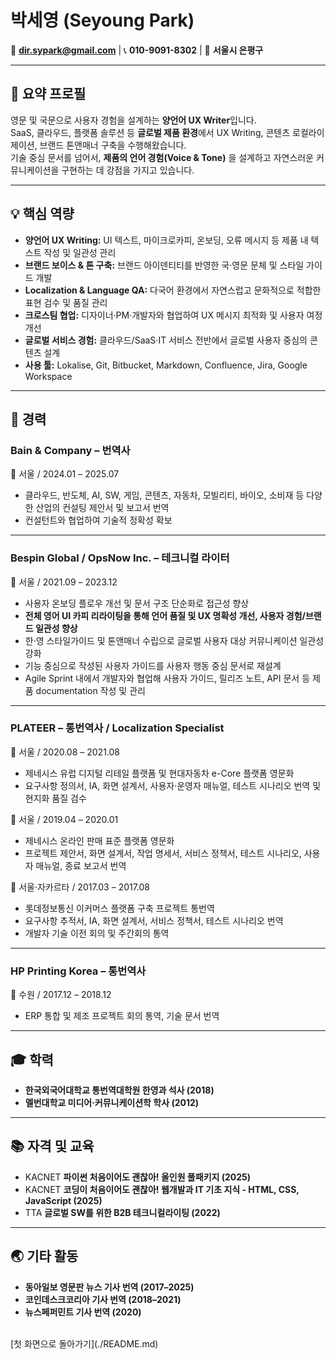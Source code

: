 # 박세영 (Seyoung Park)
📧 **dir.sypark@gmail.com**  |  📞 **010-9091-8302**   | 📍 **서울시 은평구** 

---

## 🧭 요약 프로필
영문 및 국문으로 사용자 경험을 설계하는 **양언어 UX Writer**입니다.  
SaaS, 클라우드, 플랫폼 솔루션 등 **글로벌 제품 환경**에서 UX Writing, 콘텐츠 로컬라이제이션, 브랜드 톤앤매너 구축을 수행해왔습니다.  
기술 중심 문서를 넘어서, **제품의 언어 경험(Voice & Tone)** 을 설계하고 자연스러운 커뮤니케이션을 구현하는 데 강점을 가지고 있습니다.

---

## 💡 핵심 역량
- **양언어 UX Writing:** UI 텍스트, 마이크로카피, 온보딩, 오류 메시지 등 제품 내 텍스트 작성 및 일관성 관리  
- **브랜드 보이스 & 톤 구축:** 브랜드 아이덴티티를 반영한 국·영문 문체 및 스타일 가이드 개발  
- **Localization & Language QA:** 다국어 환경에서 자연스럽고 문화적으로 적합한 표현 검수 및 품질 관리  
- **크로스팀 협업:** 디자이너·PM·개발자와 협업하여 UX 메시지 최적화 및 사용자 여정 개선  
- **글로벌 서비스 경험:** 클라우드/SaaS·IT 서비스 전반에서 글로벌 사용자 중심의 콘텐츠 설계  
- **사용 툴:** Lokalise, Git, Bitbucket, Markdown, Confluence, Jira, Google Workspace  

---

## 🏢 경력

### **Bain & Company – 번역사**
📍 서울 / 2024.01 – 2025.07  
- 클라우드, 반도체, AI, SW, 게임, 콘텐츠, 자동차, 모빌리티, 바이오, 소비재 등 다양한 산업의 컨설팅 제안서 및 보고서 번역  
- 컨설턴트와 협업하여 기술적 정확성 확보  

---

### **Bespin Global / OpsNow Inc. – 테크니컬 라이터**
📍 서울 / 2021.09 – 2023.12  
- 사용자 온보딩 플로우 개선 및 문서 구조 단순화로 접근성 향상  
- **전체 영어 UI 카피 리라이팅을 통해 언어 품질 및 UX 명확성 개선, 사용자 경험/브랜드 일관성 향상**  
- 한·영 스타일가이드 및 톤앤매너 수립으로 글로벌 사용자 대상 커뮤니케이션 일관성 강화  
- 기능 중심으로 작성된 사용자 가이드를 사용자 행동 중심 문서로 재설계  
- Agile Sprint 내에서 개발자와 협업해 사용자 가이드, 릴리즈 노트, API 문서 등 제품 documentation 작성 및 관리  

---

### **PLATEER – 통번역사 / Localization Specialist**
📍 서울 / 2020.08 – 2021.08  
- 제네시스 유럽 디지털 리테일 플랫폼 및 현대자동차 e-Core 플랫폼 영문화  
- 요구사항 정의서, IA, 화면 설계서, 사용자·운영자 매뉴얼, 테스트 시나리오 번역 및 현지화 품질 검수  

📍 서울 / 2019.04 – 2020.01  
- 제네시스 온라인 판매 표준 플랫폼 영문화  
- 프로젝트 제안서, 화면 설계서, 작업 명세서, 서비스 정책서, 테스트 시나리오, 사용자 매뉴얼, 종료 보고서 번역  

📍 서울·자카르타 / 2017.03 – 2017.08  
- 롯데정보통신 이커머스 플랫폼 구축 프로젝트 통번역  
- 요구사항 추적서, IA, 화면 설계서, 서비스 정책서, 테스트 시나리오 번역  
- 개발자 기술 이전 회의 및 주간회의 통역  

---

### **HP Printing Korea – 통번역사**
📍 수원 / 2017.12 – 2018.12  
- ERP 통합 및 제조 프로젝트 회의 통역, 기술 문서 번역  

---

## 🎓 학력
- **한국외국어대학교 통번역대학원 한영과 석사 (2018)**  
- **멜번대학교 미디어·커뮤니케이션학 학사 (2012)**  

---

## 📚 자격 및 교육
- KACNET **파이썬 처음이어도 괜찮아! 올인원 풀패키지 (2025)**  
- KACNET **코딩이 처음이어도 괜찮아! 웹개발과 IT 기초 지식 - HTML, CSS, JavaScript (2025)**  
- TTA **글로벌 SW를 위한 B2B 테크니컬라이팅 (2022)**  

---

## 🌏 기타 활동
- **동아일보 영문판 뉴스 기사 번역 (2017–2025)**  
- **코인데스크코리아 기사 번역 (2018–2021)**  
- **뉴스페퍼민트 기사 번역 (2020)**

<br>
[첫 화면으로 돌아가기](./README.md)
